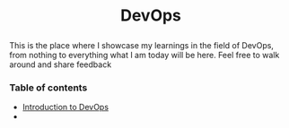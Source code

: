 
# <p align="center">DevOps</p>



This is the place where I showcase my learnings in the field of DevOps, from nothing to everything what I am today will be here. Feel free to walk around and share feedback

### Table of contents

- [Introduction to DevOps](https://github.com/Akash-vadakkeveetil/Devops/tree/main/1.%20Introduction%20to%20Devops)
- 


